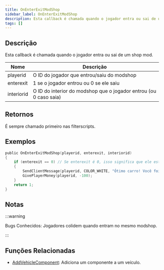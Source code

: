 ```yaml
---
title: OnEnterExitModShop
sidebar_label: OnEnterExitModShop
description: Esta callback é chamada quando o jogador entra ou sai de um modshop.
tags: []
---
```

## Descrição

Esta callback é chamada quando o jogador entra ou sai de um shop mod.

| Nome       | Descrição                                                         |
| ---------- | ----------------------------------------------------------------- |
| playerid   | O ID do jogador que entrou/saiu do modshop                        |
| enterexit  | 1 se o jogador entrou ou 0 se ele saiu                            |
| interiorid | O ID do interior do modshop que o jogador entrou (ou 0 caso saia) |

## Retornos

É sempre chamado primeiro nas filterscripts.

## Exemplos

```c
public OnEnterExitModShop(playerid, enterexit, interiorid)
{
    if (enterexit == 0) // Se enterexit é 0, isso significa que ele está saindo
    {
        SendClientMessage(playerid, COLOR_WHITE, "Ótimo carro! Você foi taxado em R$100.");
        GivePlayerMoney(playerid, -100);
    }
    return 1;
}
```

## Notas

:::warning

Bugs Conhecidos: Jogadores colidem quando entram no mesmo modshop.

:::

## Funções Relacionadas

- [AddVehicleComponent](../functions/AddVehicleComponent.md): Adiciona um componente a um veículo.
